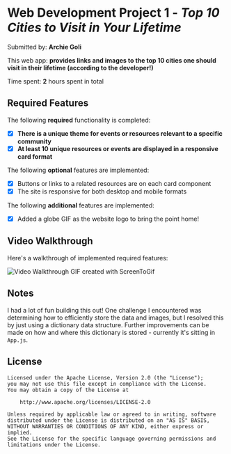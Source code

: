 # Web Development Project 1 - *Top 10 Cities to Visit in Your Lifetime*

Submitted by: **Archie Goli**

This web app: **provides links and images to the top 10 cities one should visit in their lifetime (according to the developer!)**

Time spent: **2** hours spent in total

## Required Features

The following **required** functionality is completed:

- [X] **There is a unique theme for events or resources relevant to a specific community**
- [X] **At least 10 unique resources or events are displayed in a responsive card format**

The following **optional** features are implemented:

- [X] Buttons or links to a related resources are on each card component
- [X] The site is responsive for both desktop and mobile formats

The following **additional** features are implemented:

* [X] Added a globe GIF as the website logo to bring the point home!

## Video Walkthrough
Here's a walkthrough of implemented required features:

<img src='https://drive.google.com/file/d/1WccJLdjP9YlNhkvzxRaHJF4Khr8gKUpP/view?usp=sharing' title='Video Walkthrough' width='' alt='Video Walkthrough' />
GIF created with ScreenToGif

## Notes

I had a lot of fun building this out! One challenge I encountered was determining how to efficiently store the data and images, but I resolved this by just using a dictionary data structure. Further improvements can be made on how and where this dictionary is stored - currently it's sitting in `App.js`.

## License

    Licensed under the Apache License, Version 2.0 (the "License");
    you may not use this file except in compliance with the License.
    You may obtain a copy of the License at

        http://www.apache.org/licenses/LICENSE-2.0

    Unless required by applicable law or agreed to in writing, software
    distributed under the License is distributed on an "AS IS" BASIS,
    WITHOUT WARRANTIES OR CONDITIONS OF ANY KIND, either express or implied.
    See the License for the specific language governing permissions and
    limitations under the License.